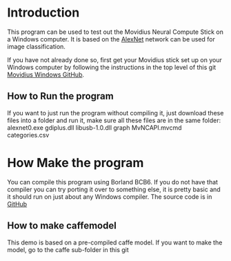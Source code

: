# Introduction
This program can be used to test out the Movidius Neural Compute Stick on a Windows computer. It is based on the
[AlexNet](https://github.com/BVLC/caffe/tree/master/models/bvlc_alexnet) network can be used for image classification.

If you have not already done so, first get your Movidius stick set up on your Windows computer by following the 
instructions in the top level of this git [Movidius Windows GitHub](https://github.com/donnaware/movidius_windows).

## How to Run the program
If you want to just run the program without compiling it, just download these files into a folder and run it,
make sure all these files are in the same folder:
 alexnet0.exe
 gdiplus.dll
 libusb-1.0.dll
 graph
 MvNCAPI.mvcmd
 categories.csv


# How Make the program
You can compile this program using Borland BCB6. If you do not have that compiler you can try porting 
it over to something else, it is pretty basic and it should run on just about any Windows compiler. The
source code is in  [GitHub](http://github.com/movidius_windows/alexnet0/src)

## How to make caffemodel
This demo is based on a pre-compiled caffe model. If you want to make the model, go to the caffe sub-folder in this git


